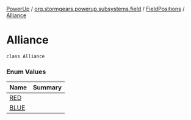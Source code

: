 [PowerUp](../../../index.md) / [org.stormgears.powerup.subsystems.field](../../index.md) / [FieldPositions](../index.md) / [Alliance](./index.md)

# Alliance

`class Alliance`

### Enum Values

| Name | Summary |
|---|---|
| [RED](-r-e-d.md) |  |
| [BLUE](-b-l-u-e.md) |  |
